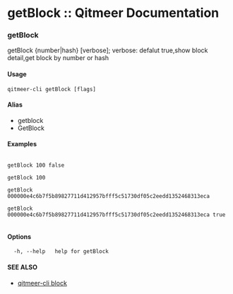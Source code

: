 # getBlock :: Qitmeer Documentation

### getBlock <a href="#getblock" id="getblock"></a>

getBlock {number|hash} \[verbose]; verbose: defalut true,show block detail,get block by number or hash

#### Usage <a href="#usage" id="usage"></a>

```
qitmeer-cli getBlock [flags]
```

#### Alias <a href="#alias" id="alias"></a>

* getblock
* GetBlock

#### Examples <a href="#examples" id="examples"></a>

```

getBlock 100 false

getBlock 100

getBlock 000000e4c6b7f5b89827711d412957bfff5c51730df05c2eedd1352468313eca

getBlock 000000e4c6b7f5b89827711d412957bfff5c51730df05c2eedd1352468313eca true
	
```

#### Options <a href="#options" id="options"></a>

```
  -h, --help   help for getBlock
```

#### SEE ALSO <a href="#see-also" id="see-also"></a>

* [qitmeer-cli block](https://qitmeer.github.io/docs/en/reference/qitmeer-cli/block/)
